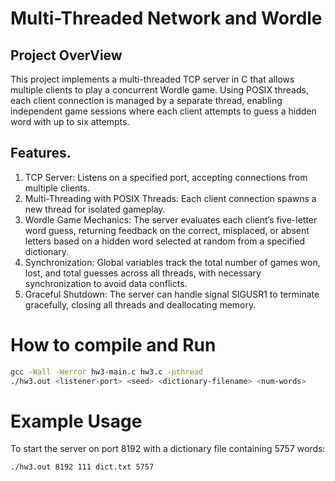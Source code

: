 # Multi-Threaded Network and Wordle
## Project OverView
This project implements a multi-threaded TCP server in C that allows multiple clients to play a concurrent Wordle game. Using POSIX threads, each client connection is managed by a separate thread, enabling independent game sessions where each client attempts to guess a hidden word with up to six attempts.

## Features.

1. TCP Server: Listens on a specified port, accepting connections from multiple clients.
2. Multi-Threading with POSIX Threads: Each client connection spawns a new thread for isolated gameplay.
3. Wordle Game Mechanics: The server evaluates each client’s five-letter word guess, returning feedback on the correct, misplaced, or absent letters based on a hidden word selected at random from a specified dictionary.
4. Synchronization: Global variables track the total number of games won, lost, and total guesses across all threads, with necessary synchronization to avoid data conflicts.
5. Graceful Shutdown: The server can handle signal SIGUSR1 to terminate gracefully, closing all threads and deallocating memory.

# How to compile and Run
```bash
gcc -Wall -Werror hw3-main.c hw3.c -pthread
./hw3.out <listener-port> <seed> <dictionary-filename> <num-words>
```

# Example Usage
To start the server on port 8192 with a dictionary file containing 5757 words:
```bash
./hw3.out 8192 111 dict.txt 5757
```
